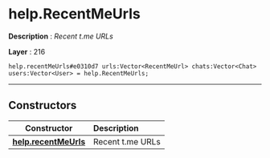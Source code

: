 # help.RecentMeUrls

**Description** : *Recent t\.me URLs*

**Layer** : 216

```tl
help.recentMeUrls#e0310d7 urls:Vector<RecentMeUrl> chats:Vector<Chat> users:Vector<User> = help.RecentMeUrls;
```

---

## Constructors

| Constructor | Description |
| :---: | :--- |
| [**help.recentMeUrls**](constructor/help.recentMeUrls) | Recent t.me URLs |